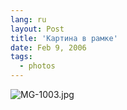 ```yaml
---
lang: ru
layout: Post
title: 'Картина в рамке'
date: Feb 9, 2006
tags:
  - photos
---
```




![MG-1003.jpg](upload://MG-1003.jpg)

